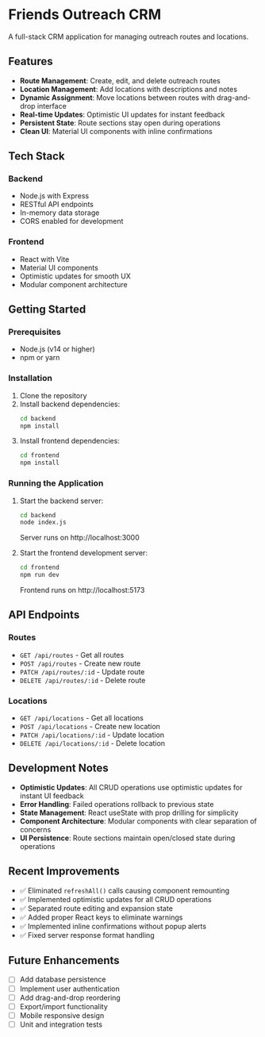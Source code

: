 # Friends Outreach CRM

A full-stack CRM application for managing outreach routes and locations.

## Features

- **Route Management**: Create, edit, and delete outreach routes
- **Location Management**: Add locations with descriptions and notes
- **Dynamic Assignment**: Move locations between routes with drag-and-drop interface
- **Real-time Updates**: Optimistic UI updates for instant feedback
- **Persistent State**: Route sections stay open during operations
- **Clean UI**: Material UI components with inline confirmations

## Tech Stack

### Backend
- Node.js with Express
- RESTful API endpoints
- In-memory data storage
- CORS enabled for development

### Frontend
- React with Vite
- Material UI components
- Optimistic updates for smooth UX
- Modular component architecture

## Getting Started

### Prerequisites
- Node.js (v14 or higher)
- npm or yarn

### Installation

1. Clone the repository
2. Install backend dependencies:
   ```bash
   cd backend
   npm install
   ```
3. Install frontend dependencies:
   ```bash
   cd frontend
   npm install
   ```

### Running the Application

1. Start the backend server:
   ```bash
   cd backend
   node index.js
   ```
   Server runs on http://localhost:3000

2. Start the frontend development server:
   ```bash
   cd frontend
   npm run dev
   ```
   Frontend runs on http://localhost:5173

## API Endpoints

### Routes
- `GET /api/routes` - Get all routes
- `POST /api/routes` - Create new route
- `PATCH /api/routes/:id` - Update route
- `DELETE /api/routes/:id` - Delete route

### Locations
- `GET /api/locations` - Get all locations
- `POST /api/locations` - Create new location
- `PATCH /api/locations/:id` - Update location
- `DELETE /api/locations/:id` - Delete location

## Development Notes

- **Optimistic Updates**: All CRUD operations use optimistic updates for instant UI feedback
- **Error Handling**: Failed operations rollback to previous state
- **State Management**: React useState with prop drilling for simplicity
- **Component Architecture**: Modular components with clear separation of concerns
- **UI Persistence**: Route sections maintain open/closed state during operations

## Recent Improvements

- ✅ Eliminated `refreshAll()` calls causing component remounting
- ✅ Implemented optimistic updates for all CRUD operations
- ✅ Separated route editing and expansion state
- ✅ Added proper React keys to eliminate warnings
- ✅ Implemented inline confirmations without popup alerts
- ✅ Fixed server response format handling

## Future Enhancements

- [ ] Add database persistence
- [ ] Implement user authentication
- [ ] Add drag-and-drop reordering
- [ ] Export/import functionality
- [ ] Mobile responsive design
- [ ] Unit and integration tests

